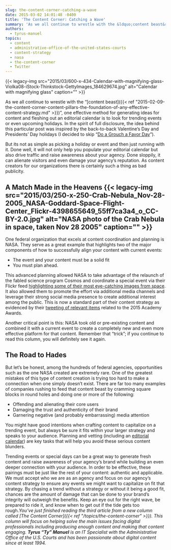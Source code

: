 ```yaml
---
slug: the-content-corner-catching-a-wave
date: 2015-03-02 14:01:48 -0400
title: 'The Content Corner: Catching a Wave'
summary: 'As we all continue to wrestle with the &ldquo;content beast&rdquo;, one effective method for generating ideas for content and fleshing out an editorial calendar is to look for trending events or even upcoming holidays. In the spirit of full disclosure, the idea behind this particular post was inspired by the back-to-back Valentine’s Day and Presidents’'
authors:
  - tyrus-manuel
topics:
  - content
  - administrative-office-of-the-united-states-courts
  - content-strategy
  - nasa
  - the-content-corner
  - Twitter
---
```


{{< legacy-img src="2015/03/600-x-434-Calendar-with-magnifying-glass-Violka08-iStock-Thinkstock-GettyImages_184629674.jpg" alt="Calendar with magnifying glass" caption="" >}} 

As we all continue to wrestle with the “[content beast]({{< ref "2015-02-09-the-content-corner-content-pillars-the-foundation-of-any-effective-content-strategy.md" >}})”, one effective method for generating ideas for content and fleshing out an editorial calendar is to look for trending events or even upcoming holidays. In the spirit of full disclosure, the idea behind this particular post was inspired by the back-to-back Valentine’s Day and Presidents’ Day holidays (I decided to skip “[Do a Grouch a Favor Day](http://www.cute-calendar.com/event/do-a-grouch-a-favor-day/11254-world.html)”).

But its not as simple as picking a holiday or event and then just running with it. Done well, it will not only help you populate your editorial calendar but also drive traffic and raise awareness about your agency. Done sloppily, it can alienate visitors and even damage your agency’s reputation. As content creators for our organizations there is certainly such a thing as bad publicity.

## A Match Made in the Heavens {{< legacy-img src="2015/03/250-x-250-Crab-Nebula\_Nov-28-2005\_NASA-Goddard-Space-Flight-Center\_Flickr-4398655649\_55ff7ca3a4\_o\_CC-BY-2.0.jpg" alt="NASA photo of the Crab Nebula in space, taken Nov 28 2005" caption="" >}} 

One federal organization that excels at content coordination and planning is NASA. They serve as a great example that highlights two of the major components of how to successfully align your content with current events:

  * The event and your content must be a solid fit
  * You must plan ahead.

This advanced planning allowed NASA to take advantage of the relaunch of the fabled science program Cosmos and coordinate a special event via their Flickr feed [highlighting some of their most eye-catching images from space](http://petapixel.com/2014/03/09/nasa-shares-beautiful-gallery-cosmic-imagery-ahead-tonights-cosmos-premier/). It also allowed them to promote the effort via additional media channels and leverage their strong social media presence to create additional interest among the public. This is now a standard part of their content strategy as evidenced by their [tweeting of relevant items](https://twitter.com/nasa/status/569873845999382529) related to the 2015 Academy Awards.

Another critical point is this: NASA took old or pre-existing content and combined it with a current event to create a completely new and even more effective platform for that content. Remember that “trick”; if you continue to read this column, you will definitely see it again.

## The Road to Hades

But let’s be honest, among the hundreds of federal agencies, opportunities such as the one NASA created are extremely rare. One of the greatest mistakes of this type of content creation is trying too hard to make a connection when one simply doesn’t exist. There are far too many examples of companies rushing to feed that content beast by cramming square blocks in round holes and doing one or more of the following:

  * Offending and alienating their core users
  * Damaging the trust and authenticity of their brand
  * Garnering negative (and probably embarrassing) media attention

You might have good intentions when crafting content to capitalize on a trending event, but always be sure it fits within your larger strategy and speaks to your audience. Planning and vetting (including an [editorial calendar](http://contentmarketinginstitute.com/2010/08/content-marketing-editorial-calendar/)) are key tasks that will help you avoid these serious content blunders.

Trending events or special days can be a great way to generate fresh content and raise awareness of your agency’s brand while building an even deeper connection with your audience. In order to be effective, these pairings must be just like the rest of your content: authentic and applicable. We must accept who we are as an agency and focus on our agency’s content strategy to ensure any events we might want to capitalize on fit that strategy. By chasing a trend without a strategy or without it being a good fit, chances are the amount of damage that can be done to your brand’s integrity will outweigh the benefits. Keep an eye out for the right wave, be prepared to ride it, and know when to get out if the tide gets too rough._You’ve just finished reading the third article from a new column called [The Content Corner]({{< ref "/topics/the-content-corner" >}}). This column will focus on helping solve the main issues facing digital professionals including producing enough content and making that content engaging._
_**Tyrus “Ty” Manuel** is an IT Specialist with the Administrative Office of the U.S. Courts and has been passionate about digital content since at least 1994._